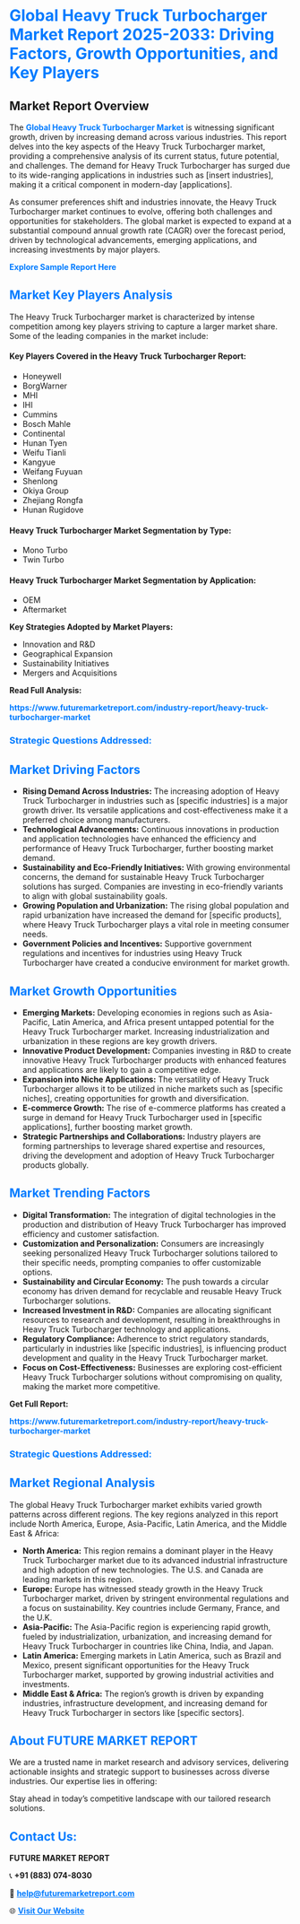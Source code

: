 <h1 style="color: #007BFF;">Global Heavy Truck Turbocharger Market Report 2025-2033: Driving Factors, Growth Opportunities, and Key Players</h1>

<section id="overview">
<h2>Market Report Overview</h2>
<p>The <a href="https://www.futuremarketreport.com/industry-report/heavy-truck-turbocharger-market" style="color: #007BFF; text-decoration: none;"><strong>Global Heavy Truck Turbocharger Market</strong></a> is witnessing significant growth, driven by increasing demand across various industries. This report delves into the key aspects of the Heavy Truck Turbocharger market, providing a comprehensive analysis of its current status, future potential, and challenges. The demand for Heavy Truck Turbocharger has surged due to its wide-ranging applications in industries such as [insert industries], making it a critical component in modern-day [applications].</p>
<p>As consumer preferences shift and industries innovate, the Heavy Truck Turbocharger market continues to evolve, offering both challenges and opportunities for stakeholders. The global market is expected to expand at a substantial compound annual growth rate (CAGR) over the forecast period, driven by technological advancements, emerging applications, and increasing investments by major players.</p>
</section>

<section id="overview">
<p><a href="https://www.futuremarketreport.com/request-sample/reportId=41095" style="color: #007BFF; text-decoration: none;"><strong>Explore Sample Report Here</strong></a></p>
</section>

<section id="key-players">
<h2 style="color: #007BFF;">Market Key Players Analysis</h2>
<p>The Heavy Truck Turbocharger market is characterized by intense competition among key players striving to capture a larger market share. Some of the leading companies in the market include:</p>
<h4>Key Players Covered in the Heavy Truck Turbocharger Report:</h4>
<ul><li>Honeywell</li><li>BorgWarner</li><li>MHI</li><li>IHI</li><li>Cummins</li><li>Bosch Mahle</li><li>Continental</li><li>Hunan Tyen</li><li>Weifu Tianli</li><li>Kangyue</li><li>Weifang Fuyuan</li><li>Shenlong</li><li>Okiya Group</li><li>Zhejiang Rongfa</li><li>Hunan Rugidove</li></ul>
<h4>Heavy Truck Turbocharger Market Segmentation by Type:</h4>
<ul><li>Mono Turbo</li><li>Twin Turbo</li></ul>

<h4>Heavy Truck Turbocharger Market Segmentation by Application:</h4>
<ul><li>OEM</li><li>Aftermarket</li></ul>
<p><strong>Key Strategies Adopted by Market Players:</strong></p>
<ul>
<li>Innovation and R&D</li>
<li>Geographical Expansion</li>
<li>Sustainability Initiatives</li>
<li>Mergers and Acquisitions</li>
</ul>
</section>

<section>
<p><strong>Read Full Analysis: </strong></p><a href="https://www.futuremarketreport.com/industry-report/heavy-truck-turbocharger-market" style="color: #007BFF; text-decoration: none;"><strong>https://www.futuremarketreport.com/industry-report/heavy-truck-turbocharger-market</strong></a>
<h3 style="color: #007BFF;">Strategic Questions Addressed:</h3>
</section>

<section id="driving-factors">
<h2 style="color: #007BFF;">Market Driving Factors</h2>
<ul>
<li><strong>Rising Demand Across Industries:</strong> The increasing adoption of Heavy Truck Turbocharger in industries such as [specific industries] is a major growth driver. Its versatile applications and cost-effectiveness make it a preferred choice among manufacturers.</li>
<li><strong>Technological Advancements:</strong> Continuous innovations in production and application technologies have enhanced the efficiency and performance of Heavy Truck Turbocharger, further boosting market demand.</li>
<li><strong>Sustainability and Eco-Friendly Initiatives:</strong> With growing environmental concerns, the demand for sustainable Heavy Truck Turbocharger solutions has surged. Companies are investing in eco-friendly variants to align with global sustainability goals.</li>
<li><strong>Growing Population and Urbanization:</strong> The rising global population and rapid urbanization have increased the demand for [specific products], where Heavy Truck Turbocharger plays a vital role in meeting consumer needs.</li>
<li><strong>Government Policies and Incentives:</strong> Supportive government regulations and incentives for industries using Heavy Truck Turbocharger have created a conducive environment for market growth.</li>
</ul>
</section>

<section id="growth-opportunities">
<h2 style="color: #007BFF;">Market Growth Opportunities</h2>
<ul>
<li><strong>Emerging Markets:</strong> Developing economies in regions such as Asia-Pacific, Latin America, and Africa present untapped potential for the Heavy Truck Turbocharger market. Increasing industrialization and urbanization in these regions are key growth drivers.</li>
<li><strong>Innovative Product Development:</strong> Companies investing in R&D to create innovative Heavy Truck Turbocharger products with enhanced features and applications are likely to gain a competitive edge.</li>
<li><strong>Expansion into Niche Applications:</strong> The versatility of Heavy Truck Turbocharger allows it to be utilized in niche markets such as [specific niches], creating opportunities for growth and diversification.</li>
<li><strong>E-commerce Growth:</strong> The rise of e-commerce platforms has created a surge in demand for Heavy Truck Turbocharger used in [specific applications], further boosting market growth.</li>
<li><strong>Strategic Partnerships and Collaborations:</strong> Industry players are forming partnerships to leverage shared expertise and resources, driving the development and adoption of Heavy Truck Turbocharger products globally.</li>
</ul>
</section>

<section id="trending-factors">
<h2 style="color: #007BFF;">Market Trending Factors</h2>
<ul>
<li><strong>Digital Transformation:</strong> The integration of digital technologies in the production and distribution of Heavy Truck Turbocharger has improved efficiency and customer satisfaction.</li>
<li><strong>Customization and Personalization:</strong> Consumers are increasingly seeking personalized Heavy Truck Turbocharger solutions tailored to their specific needs, prompting companies to offer customizable options.</li>
<li><strong>Sustainability and Circular Economy:</strong> The push towards a circular economy has driven demand for recyclable and reusable Heavy Truck Turbocharger solutions.</li>
<li><strong>Increased Investment in R&D:</strong> Companies are allocating significant resources to research and development, resulting in breakthroughs in Heavy Truck Turbocharger technology and applications.</li>
<li><strong>Regulatory Compliance:</strong> Adherence to strict regulatory standards, particularly in industries like [specific industries], is influencing product development and quality in the Heavy Truck Turbocharger market.</li>
<li><strong>Focus on Cost-Effectiveness:</strong> Businesses are exploring cost-efficient Heavy Truck Turbocharger solutions without compromising on quality, making the market more competitive.</li>
</ul>
</section>

<section>
<p><strong>Get Full Report: </strong></p><a href="https://www.futuremarketreport.com/industry-report/heavy-truck-turbocharger-market" style="color: #007BFF; text-decoration: none;"><strong>https://www.futuremarketreport.com/industry-report/heavy-truck-turbocharger-market</strong></a>
<h3 style="color: #007BFF;">Strategic Questions Addressed:</h3>
</section>


<section id="regional-analysis">
<h2 style="color: #007BFF;">Market Regional Analysis</h2>
<p>The global Heavy Truck Turbocharger market exhibits varied growth patterns across different regions. The key regions analyzed in this report include North America, Europe, Asia-Pacific, Latin America, and the Middle East & Africa:</p>
<ul>
<li><strong>North America:</strong> This region remains a dominant player in the Heavy Truck Turbocharger market due to its advanced industrial infrastructure and high adoption of new technologies. The U.S. and Canada are leading markets in this region.</li>
<li><strong>Europe:</strong> Europe has witnessed steady growth in the Heavy Truck Turbocharger market, driven by stringent environmental regulations and a focus on sustainability. Key countries include Germany, France, and the U.K.</li>
<li><strong>Asia-Pacific:</strong> The Asia-Pacific region is experiencing rapid growth, fueled by industrialization, urbanization, and increasing demand for Heavy Truck Turbocharger in countries like China, India, and Japan.</li>
<li><strong>Latin America:</strong> Emerging markets in Latin America, such as Brazil and Mexico, present significant opportunities for the Heavy Truck Turbocharger market, supported by growing industrial activities and investments.</li>
<li><strong>Middle East & Africa:</strong> The region’s growth is driven by expanding industries, infrastructure development, and increasing demand for Heavy Truck Turbocharger in sectors like [specific sectors].</li>
</ul>
</section>

<footer>
<h2 style="color: #007BFF;">About FUTURE MARKET REPORT</h2>
<p>We are a trusted name in market research and advisory services, delivering actionable insights and strategic support to businesses across diverse industries. Our expertise lies in offering:</p>

<p>Stay ahead in today’s competitive landscape with our tailored research solutions.</p>

<h2 style="color: #007BFF;">Contact Us:</h2>
<p><strong>FUTURE MARKET REPORT</strong></p>
<p>📞 <strong>+91 (883) 074-8030</strong></p>
<p>📧 <strong><a href="mailto:help@futuremarketreport.com" style="color: #007BFF;">help@futuremarketreport.com</a></strong></p>
<p>🌐 <strong><a href="https://www.futuremarketreport.com/" style="color: #007BFF;">Visit Our Website</a></strong></p>
</footer>